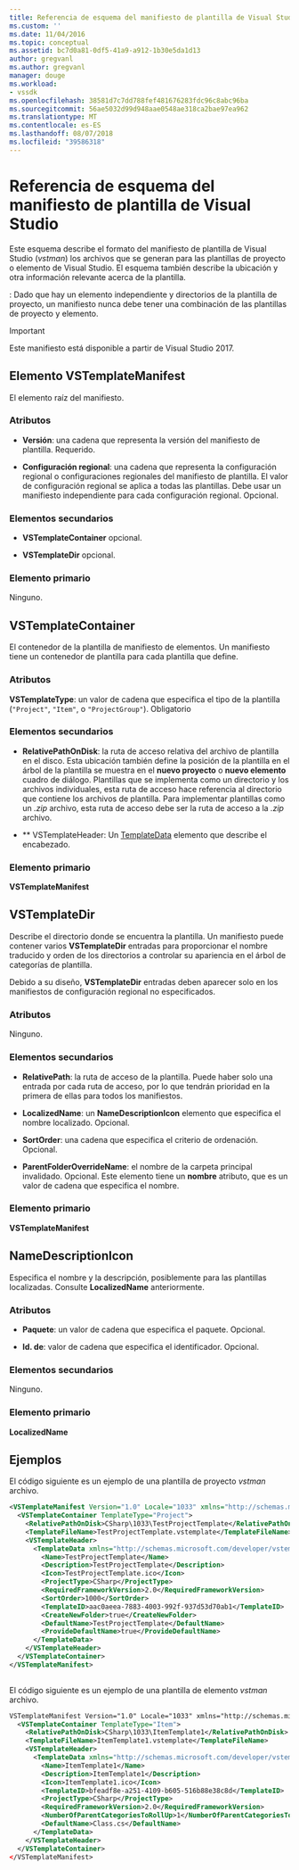 ```yaml
---
title: Referencia de esquema del manifiesto de plantilla de Visual Studio | Microsoft Docs
ms.custom: ''
ms.date: 11/04/2016
ms.topic: conceptual
ms.assetid: bc7d0a81-0df5-41a9-a912-1b30e5da1d13
author: gregvanl
ms.author: gregvanl
manager: douge
ms.workload:
- vssdk
ms.openlocfilehash: 38581d7c7dd788fef481676283fdc96c8abc96ba
ms.sourcegitcommit: 56ae5032d99d948aae0548ae318ca2bae97ea962
ms.translationtype: MT
ms.contentlocale: es-ES
ms.lasthandoff: 08/07/2018
ms.locfileid: "39586318"
---
```

# <a name="visual-studio-template-manifest-schema-reference"></a>Referencia de esquema del manifiesto de plantilla de Visual Studio
Este esquema describe el formato del manifiesto de plantilla de Visual Studio (*vstman*) los archivos que se generan para las plantillas de proyecto o elemento de Visual Studio. El esquema también describe la ubicación y otra información relevante acerca de la plantilla.  
  
 : Dado que hay un elemento independiente y directorios de la plantilla de proyecto, un manifiesto nunca debe tener una combinación de las plantillas de proyecto y elemento.  
  
> [!IMPORTANT]
>  Este manifiesto está disponible a partir de Visual Studio 2017.  
  
## <a name="vstemplatemanifest-element"></a>Elemento VSTemplateManifest  
 El elemento raíz del manifiesto.  
  
### <a name="attributes"></a>Atributos  
  
-   **Versión**: una cadena que representa la versión del manifiesto de plantilla. Requerido.  
  
-   **Configuración regional**: una cadena que representa la configuración regional o configuraciones regionales del manifiesto de plantilla. El valor de configuración regional se aplica a todas las plantillas. Debe usar un manifiesto independiente para cada configuración regional. Opcional.  
  
### <a name="child-elements"></a>Elementos secundarios  
  
-   **VSTemplateContainer** opcional.  
  
-   **VSTemplateDir** opcional.  
  
### <a name="parent-element"></a>Elemento primario  
 Ninguno.  
  
## <a name="vstemplatecontainer"></a>VSTemplateContainer  
 El contenedor de la plantilla de manifiesto de elementos. Un manifiesto tiene un contenedor de plantilla para cada plantilla que define.  
  
### <a name="attributes"></a>Atributos  
 **VSTemplateType**: un valor de cadena que especifica el tipo de la plantilla (`"Project"`, `"Item"`, o `"ProjectGroup"`). Obligatorio  
  
### <a name="child-elements"></a>Elementos secundarios  
  
-   **RelativePathOnDisk**: la ruta de acceso relativa del archivo de plantilla en el disco. Esta ubicación también define la posición de la plantilla en el árbol de la plantilla se muestra en el **nuevo proyecto** o **nuevo elemento** cuadro de diálogo. Plantillas que se implementa como un directorio y los archivos individuales, esta ruta de acceso hace referencia al directorio que contiene los archivos de plantilla. Para implementar plantillas como un *.zip* archivo, esta ruta de acceso debe ser la ruta de acceso a la *.zip* archivo.  
  
-   ** VSTemplateHeader: Un [TemplateData](../extensibility/templatedata-element-visual-studio-templates.md) elemento que describe el encabezado.  
  
### <a name="parent-element"></a>Elemento primario  
 **VSTemplateManifest**  
  
## <a name="vstemplatedir"></a>VSTemplateDir  
 Describe el directorio donde se encuentra la plantilla. Un manifiesto puede contener varios **VSTemplateDir** entradas para proporcionar el nombre traducido y orden de los directorios a controlar su apariencia en el árbol de categorías de plantilla.  
  
 Debido a su diseño, **VSTemplateDir** entradas deben aparecer solo en los manifiestos de configuración regional no especificados.  
  
### <a name="attributes"></a>Atributos  
 Ninguno.  
  
### <a name="child-elements"></a>Elementos secundarios  
  
-   **RelativePath**: la ruta de acceso de la plantilla. Puede haber solo una entrada por cada ruta de acceso, por lo que tendrán prioridad en la primera de ellas para todos los manifiestos.  
  
-   **LocalizedName**: un **NameDescriptionIcon** elemento que especifica el nombre localizado. Opcional.  
  
-   **SortOrder**: una cadena que especifica el criterio de ordenación. Opcional.  
  
-   **ParentFolderOverrideName**: el nombre de la carpeta principal invalidado. Opcional. Este elemento tiene un **nombre** atributo, que es un valor de cadena que especifica el nombre.  
  
### <a name="parent-element"></a>Elemento primario  
 **VSTemplateManifest**  
  
## <a name="namedescriptionicon"></a>NameDescriptionIcon  
 Especifica el nombre y la descripción, posiblemente para las plantillas localizadas. Consulte **LocalizedName** anteriormente.  
  
### <a name="attributes"></a>Atributos  
  
-   **Paquete**: un valor de cadena que especifica el paquete. Opcional.  
  
-   **Id. de**: valor de cadena que especifica el identificador. Opcional.  
  
### <a name="child-elements"></a>Elementos secundarios  
 Ninguno.  
  
### <a name="parent-element"></a>Elemento primario  
 **LocalizedName**  
  
## <a name="examples"></a>Ejemplos  
 El código siguiente es un ejemplo de una plantilla de proyecto *vstman* archivo.  
  
```xml  
<VSTemplateManifest Version="1.0" Locale="1033" xmlns="http://schemas.microsoft.com/developer/vstemplatemanifest/2015">  
  <VSTemplateContainer TemplateType="Project">  
    <RelativePathOnDisk>CSharp\1033\TestProjectTemplate</RelativePathOnDisk>  
    <TemplateFileName>TestProjectTemplate.vstemplate</TemplateFileName>  
    <VSTemplateHeader>  
      <TemplateData xmlns="http://schemas.microsoft.com/developer/vstemplate/2005">  
        <Name>TestProjectTemplate</Name>  
        <Description>TestProjectTemplate</Description>  
        <Icon>TestProjectTemplate.ico</Icon>  
        <ProjectType>CSharp</ProjectType>  
        <RequiredFrameworkVersion>2.0</RequiredFrameworkVersion>  
        <SortOrder>1000</SortOrder>  
        <TemplateID>aac0aeea-7883-4003-992f-937d53d70ab1</TemplateID>  
        <CreateNewFolder>true</CreateNewFolder>  
        <DefaultName>TestProjectTemplate</DefaultName>  
        <ProvideDefaultName>true</ProvideDefaultName>  
      </TemplateData>  
    </VSTemplateHeader>  
  </VSTemplateContainer>  
</VSTemplateManifest>  
  
```  
  
 El código siguiente es un ejemplo de una plantilla de elemento *vstman* archivo.  
  
```xml  
VSTemplateManifest Version="1.0" Locale="1033" xmlns="http://schemas.microsoft.com/developer/vstemplatemanifest/2015">  
  <VSTemplateContainer TemplateType="Item">  
    <RelativePathOnDisk>CSharp\1033\ItemTemplate1</RelativePathOnDisk>  
    <TemplateFileName>ItemTemplate1.vstemplate</TemplateFileName>  
    <VSTemplateHeader>  
      <TemplateData xmlns="http://schemas.microsoft.com/developer/vstemplate/2005">  
        <Name>ItemTemplate1</Name>  
        <Description>ItemTemplate1</Description>  
        <Icon>ItemTemplate1.ico</Icon>  
        <TemplateID>bfeadf8e-a251-4109-b605-516b88e38c8d</TemplateID>  
        <ProjectType>CSharp</ProjectType>  
        <RequiredFrameworkVersion>2.0</RequiredFrameworkVersion>  
        <NumberOfParentCategoriesToRollUp>1</NumberOfParentCategoriesToRollUp>  
        <DefaultName>Class.cs</DefaultName>  
      </TemplateData>  
    </VSTemplateHeader>  
  </VSTemplateContainer>  
</VSTemplateManifest>  
  
```